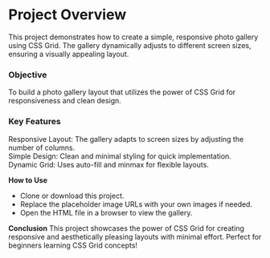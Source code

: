 # Project Overview  
This project demonstrates how to create a simple, responsive photo gallery using CSS Grid. The gallery dynamically adjusts to different screen sizes, ensuring a visually appealing layout.  

### Objective
To build a photo gallery layout that utilizes the power of CSS Grid for responsiveness and clean design.  

### Key Features  
Responsive Layout: The gallery adapts to screen sizes by adjusting the number of columns.  
Simple Design: Clean and minimal styling for quick implementation.  
Dynamic Grid: Uses auto-fill and minmax for flexible layouts. 

**How to Use**  
- Clone or download this project.
- Replace the placeholder image URLs with your own images if needed.
-  Open the HTML file in a browser to view the gallery.

**Conclusion**
This project showcases the power of CSS Grid for creating responsive and aesthetically pleasing layouts with minimal effort. Perfect for beginners learning CSS Grid concepts!

